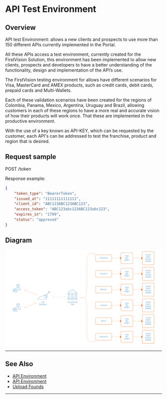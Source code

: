 # API Test Environment

## Overview

API test Environment: allows a new clients and prospects to use more than 150 different APIs currently implemented in the Portal.

All these APIs access a test environment, currently created for the FirstVision Solution, this environment has been implemented to allow new clients, prospects and developers to have a better understanding of the functionality, design and implementation of the API’s use.

The FirstVision testing environment for allows have different scenarios for Visa, MasterCard and AMEX products, such as credit cards, debit cards, prepaid cards and Multi-Wallets.

Each of these validation scenarios have been created for the regions of Colombia, Panama, Mexico, Argentina, Uruguay and Brazil, allowing customers in each of these regions to have a more real and accurate vision of how their products will work once. That these are implemented in the productive environment.

With the use of a key known as API-KEY, which can be requested by the customer, each API's can be addressed to test the franchise, product and region that is desired.

## Request sample


POST /token

Response example:

```json
{
    "token_type": "BearerToken",
    "issued_at": "11111111111111",
    "client_id": "ABC123ABC123ABC123",
    "access_token": "ABC123abc123ABC123abc123",
    "expires_in": "1799",
    "status": "approved"
}
```

## Diagram

![Diagram!](/assets/images/main-cases/api-test-environment_1.png "Diagram")

---

## See Also

- [API Environment](docs/main-cases/1-api-environment.md)
- [API Environment](?path=docs/main-cases/1-api-environment.md)
- [Upload Founds](docs/main-cases/2-uploads.md)

---
        
